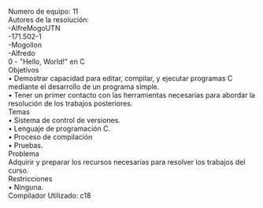Numero de equipo: 11<br>
Autores de la resolución:<br>
-AlfreMogoUTN<br>
-171.502-1<br>
-Mogollon<br>
-Alfredo<br>
0 - "Hello, World!" en C<br>
Objetivos<br>
• Demostrar capacidad para editar, compilar, y ejecutar programas C mediante el
desarrollo de un programa simple.<br>
• Tener un primer contacto con las herramientas necesarias para abordar la resolución
de los trabajos posteriores.<br>
Temas<br>
• Sistema de control de versiones.<br>
• Lenguaje de programación C.<br>
• Proceso de compilación<br>
• Pruebas.<br>
Problema<br>
Adquirir y preparar los recursos necesarias para resolver los trabajos del curso.<br>
Restricciones<br>
• Ninguna.<br>
Compilador Utilizado: c18<br>
